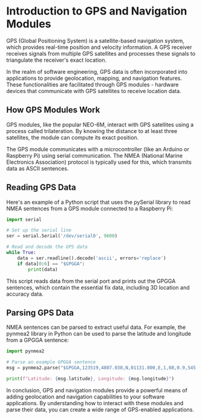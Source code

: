 # Introduction to GPS and Navigation Modules

GPS (Global Positioning System) is a satellite-based navigation system, which provides real-time position and velocity information. A GPS receiver receives signals from multiple GPS satellites and processes these signals to triangulate the receiver's exact location.

In the realm of software engineering, GPS data is often incorporated into applications to provide geolocation, mapping, and navigation features. These functionalities are facilitated through GPS modules - hardware devices that communicate with GPS satellites to receive location data.

## How GPS Modules Work

GPS modules, like the popular NEO-6M, interact with GPS satellites using a process called trilateration. By knowing the distance to at least three satellites, the module can compute its exact position. 

The GPS module communicates with a microcontroller (like an Arduino or Raspberry Pi) using serial communication. The NMEA (National Marine Electronics Association) protocol is typically used for this, which transmits data as ASCII sentences.

## Reading GPS Data

Here's an example of a Python script that uses the pySerial library to read NMEA sentences from a GPS module connected to a Raspberry Pi:

```python
import serial

# Set up the serial line
ser = serial.Serial('/dev/serial0', 9600)

# Read and decode the GPS data
while True:
    data = ser.readline().decode('ascii', errors='replace')
    if data[0:6] == "$GPGGA":
        print(data)
```

This script reads data from the serial port and prints out the GPGGA sentences, which contain the essential fix data, including 3D location and accuracy data.

## Parsing GPS Data

NMEA sentences can be parsed to extract useful data. For example, the pynmea2 library in Python can be used to parse the latitude and longitude from a GPGGA sentence:

```python
import pynmea2

# Parse an example GPGGA sentence
msg = pynmea2.parse("$GPGGA,123519,4807.038,N,01131.000,E,1,08,0.9,545.4,M,46.9,M,,*47")

print(f"Latitude: {msg.latitude}, Longitude: {msg.longitude}")
```

In conclusion, GPS and navigation modules provide a powerful means of adding geolocation and navigation capabilities to your software applications. By understanding how to interact with these modules and parse their data, you can create a wide range of GPS-enabled applications.